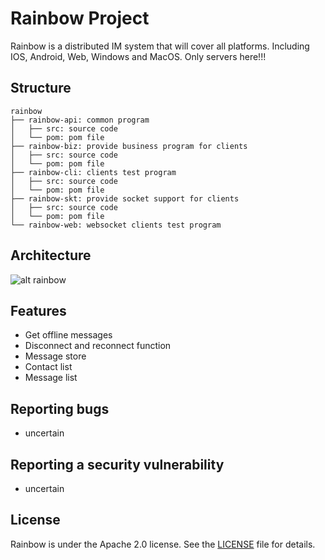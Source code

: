 # Rainbow Project
Rainbow is a distributed IM system that will cover all platforms. Including IOS, Android, Web, Windows and MacOS. Only servers here!!!
## Structure
```
rainbow
├── rainbow-api: common program
│   ├── src: source code
│   └── pom: pom file
├── rainbow-biz: provide business program for clients
│   ├── src: source code
│   └── pom: pom file
├── rainbow-cli: clients test program
│   ├── src: source code
│   └── pom: pom file
├── rainbow-skt: provide socket support for clients
│   ├── src: source code
│   └── pom: pom file
└── rainbow-web: websocket clients test program
```

## Architecture
![alt rainbow](https://ibbbb.oss-cn-beijing.aliyuncs.com/20-5/rainbow.png)



## Features

- Get offline messages
- Disconnect and reconnect function
- Message store
- Contact list
- Message list

## Reporting bugs

- uncertain

## Reporting a security vulnerability

- uncertain

## License
Rainbow is under the Apache 2.0 license. See the [LICENSE](https://github.com/RainbowRW2/rainbow/blob/master/LICENSE) file for details.
